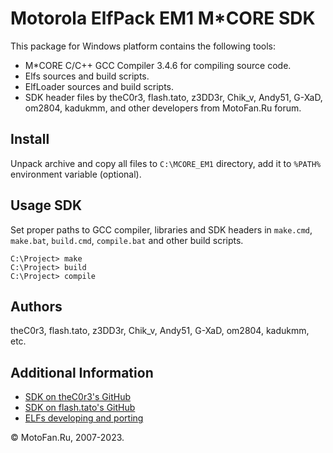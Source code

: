 Motorola ElfPack EM1 M*CORE SDK
===============================

This package for Windows platform contains the following tools:

* M*CORE C/C++ GCC Compiler 3.4.6 for compiling source code.
* Elfs sources and build scripts.
* ElfLoader sources and build scripts.
* SDK header files by theC0r3, flash.tato, z3DD3r, Chik_v, Andy51, G-XaD, om2804, kadukmm, and other developers from MotoFan.Ru forum.

## Install

Unpack archive and copy all files to `C:\MCORE_EM1` directory, add it to `%PATH%` environment variable (optional).

## Usage SDK

Set proper paths to GCC compiler, libraries and SDK headers in `make.cmd`, `make.bat`, `build.cmd`, `compile.bat` and other build scripts.

```
C:\Project> make
C:\Project> build
C:\Project> compile
```

## Authors

theC0r3, flash.tato, z3DD3r, Chik_v, Andy51, G-XaD, om2804, kadukmm, etc.

## Additional Information

* [SDK on theC0r3's GitHub](https://github.com/TheProjecter/rainbowelfloader)
* [SDK on flash.tato's GitHub](https://github.com/AntonioL/rainbowelfloader)
* [ELFs developing and porting](https://forum.motofan.ru/index.php?showforum=184)

© MotoFan.Ru, 2007-2023.
